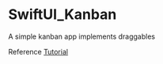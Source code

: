 # SwiftUI_Kanban

A simple kanban app implements draggables

Reference [Tutorial](https://www.youtube.com/watch?v=iDnrraNom0o&ab_channel=Kavsoft)
